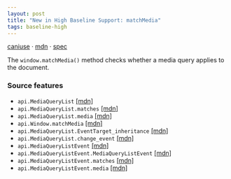 ```yaml
---
layout: post
title: "New in High Baseline Support: matchMedia"
tags: baseline-high
---
```


[caniuse](https://caniuse.com/?search=matchmedia) · [mdn](https://developer.mozilla.org/en-US/search?q=matchMedia) · [spec](https://drafts.csswg.org/cssom-view-1/#dom-window-matchmedia)

The `window.matchMedia()` method checks whether a media query applies to the document.

### Source features

- ``api.MediaQueryList`` [[mdn]](https://developer.mozilla.org/en-US/search?q=api.MediaQueryList)
- ``api.MediaQueryList.matches`` [[mdn]](https://developer.mozilla.org/en-US/search?q=api.MediaQueryList.matches)
- ``api.MediaQueryList.media`` [[mdn]](https://developer.mozilla.org/en-US/search?q=api.MediaQueryList.media)
- ``api.Window.matchMedia`` [[mdn]](https://developer.mozilla.org/en-US/search?q=api.Window.matchMedia)
- ``api.MediaQueryList.EventTarget_inheritance`` [[mdn]](https://developer.mozilla.org/en-US/search?q=api.MediaQueryList.EventTarget_inheritance)
- ``api.MediaQueryList.change_event`` [[mdn]](https://developer.mozilla.org/en-US/search?q=api.MediaQueryList.change_event)
- ``api.MediaQueryListEvent`` [[mdn]](https://developer.mozilla.org/en-US/search?q=api.MediaQueryListEvent)
- ``api.MediaQueryListEvent.MediaQueryListEvent`` [[mdn]](https://developer.mozilla.org/en-US/search?q=api.MediaQueryListEvent.MediaQueryListEvent)
- ``api.MediaQueryListEvent.matches`` [[mdn]](https://developer.mozilla.org/en-US/search?q=api.MediaQueryListEvent.matches)
- ``api.MediaQueryListEvent.media`` [[mdn]](https://developer.mozilla.org/en-US/search?q=api.MediaQueryListEvent.media)
